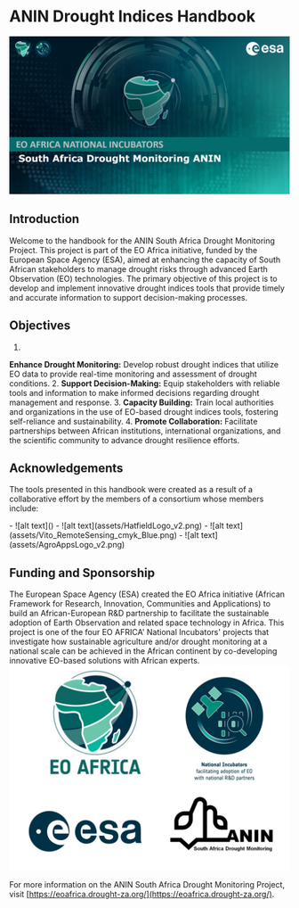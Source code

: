 # ANIN Drought Indices Handbook
![ANIN Cover Page](assets/CoverPage1.PNG)

## Introduction

Welcome to the handbook for the ANIN South Africa Drought Monitoring Project. This project is part of the EO Africa initiative, funded by the European Space Agency (ESA), aimed at enhancing the capacity of South African stakeholders to manage drought risks through advanced Earth Observation (EO) technologies. The primary objective of this project is to develop and implement innovative drought indices tools that provide timely and accurate information to support decision-making processes.

## Objectives
1. 
**Enhance Drought Monitoring:** Develop robust drought indices that utilize EO data to provide real-time monitoring and assessment of drought conditions.
2. 
**Support Decision-Making:** Equip stakeholders with reliable tools and information to make informed decisions regarding drought management and response.
3. 
**Capacity Building:** Train local authorities and organizations in the use of EO-based drought indices tools, fostering self-reliance and sustainability.
4. 
**Promote Collaboration:** Facilitate partnerships between African institutions, international organizations, and the scientific community to advance drought resilience efforts.

## Acknowledgements
The tools presented in this handbook were created as a result of a collaborative effort by the members of a consortium whose members include:

<div class="grid cards" markdown>
- ![alt text](<assets/GMV Logo_v2.png>)
- ![alt text](assets/HatfieldLogo_v2.png)
- ![alt text](assets/Vito_RemoteSensing_cmyk_Blue.png)
- ![alt text](assets/AgroAppsLogo_v2.png)
</div>

## Funding and Sponsorship
The European Space Agency (ESA) created the EO Africa initiative (African Framework for Research, Innovation, Communities and Applications) to build an African-European R&D partnership to facilitate the sustainable adoption of Earth Observation and related space technology in Africa. This project is one of the four EO AFRICA' National Incubators' projects that investigate how sustainable agriculture and/or drought monitoring at a national scale can be achieved in the African continent by co-developing innovative EO-based solutions with African experts. 
![alt text](assets/Primary_Logos.JPG)


For more information on the ANIN South Africa Drought Monitoring Project, visit [https://eoafrica.drought-za.org/](https://eoafrica.drought-za.org/).


